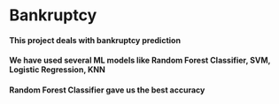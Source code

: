 # Bankruptcy
#### This project deals with bankruptcy prediction 
#### We have used several ML models like Random Forest Classifier, SVM, Logistic Regression, KNN 
#### Random Forest Classifier gave us the best accuracy
